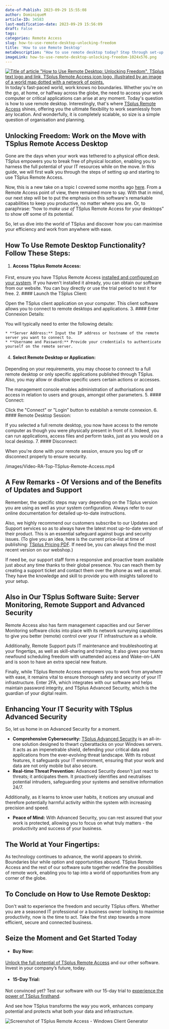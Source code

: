 ```yaml
---
date-of-Publish: 2023-09-29 15:55:08
author: DominiqueM
article-ID: 34583
last-modification-date: 2023-09-29 15:56:09
draft: False
tags: 
categories: Remote Access
slug: how-to-use-remote-desktop-unlocking-freedom
title: 'How to use Remote Desktop'
metaDescription: "How to use remote desktop today? Step through set-up and start using TSplus Remote Access then explore some potential practical applications."
imageLink: how-to-use-remote-desktop-unlocking-freedom-1024x576.png
---
```


[![Title of article "How to Use Remote Desktop: Unlocking Freedom", TSplus text logo and link, TSplus Remote Access icon logo, illustrated by an image of a world map dotted with a network of points.](/images/how-to-use-remote-desktop-unlocking-freedom-1024x576.png)](https://tsplus.net/remote-access/) 
In today's fast-paced world, work knows no boundaries. Whether you're on the go, at home, or halfway across the globe, the need to access your work computer or critical applications can arise at any moment. Today's question is how to use remote desktop. Interestingly, that's where [TSplus Remote Access](https://tsplus.net/remote-access/) shines, offering you the ultimate flexibility to work seamlessly from any location. And wonderfully, it is completely scalable, so size is a simple question of organisation and planning.
## Unlocking Freedom: Work on the Move with TSplus Remote Access Desktop


Gone are the days when your work was tethered to a physical office desk. TSplus empowers you to break free of physical location, enabling you to harness the full potential of your IT resources while on the move. In this guide, we will first walk you through the steps of setting up and starting to use TSplus Remote Access.


Now, this is a new take on a topic I covered some months ago [here](https://tsplus.net/remote-work/blog/how-to-use-remote-desktop/). From a Remote Access point of view, there remained more to say. With that in mind, our next step will be to put the emphasis on this software's remarkable capabilities to keep you productive, no matter where you are. Or, to paraphrase: “how to *make use of* TSplus Remote Access for your desktops” to show off some of its potential.


So, let us dive into the world of TSplus and discover how you can maximise your efficiency and work from anywhere with ease.


## How To Use Remote Desktop Functionality? Follow These Steps:


1. #### Access TSplus Remote Access:


First, ensure you have TSplus Remote Access [installed and configured on your system](https://tsplus.net/remote-access/installation/). If you haven't installed it already, you can obtain our software from our website. You can buy directly or use the trial period to test it for free.
2. #### Launch the TSplus Client:


Open the TSplus client application on your computer. This client software allows you to connect to remote desktops and applications.
3. #### Enter Connexion Details:


You will typically need to enter the following details:


	* **Server Address:** Input the IP address or hostname of the remote server you want to connect to.
	* **Username and Password:** Provide your credentials to authenticate yourself on the remote server.
4. #### Select Remote Desktop or Application:


Depending on your requirements, you may choose to connect to a full remote desktop or only specific applications published through TSplus. Also, you may allow or disallow specific users certain actions or accesses.


The management console enables administration of authorisations and access in relation to users and groups, amongst other parameters.
5. #### Connect:


Click the "Connect" or "Login" button to establish a remote connexion.
6. #### Remote Desktop Session:


If you selected a full remote desktop, you now have access to the remote computer as though you were physically present in front of it. Indeed, you can run applications, access files and perform tasks, just as you would on a local desktop.
7. #### Disconnect:


When you're done with your remote session, ensure you log off or disconnect properly to ensure security.


/images/Video-RA-Top-TSplus-Remote-Access.mp4
## A Few Remarks - Of Versions and of the Benefits of Updates and Support


Remember, the specific steps may vary depending on the TSplus version you are using as well as your system configuration. Always refer to our online documentation for detailed up-to-date instructions.


Also, we highly recommend our customers subscribe to our Updates and Support services so as to always have the latest most up-to-date version of their product. This is an essential safeguard against bugs and security issues. (To give you an idea, here is the current price-list at time of publishing: [TSplus Pricing PDF](/images/TSplus-Price-List.pdf). If need be, you can always find the most recent version on our webshop.)


If need be, our support staff form a responsive and proactive team available just about any time thanks to their global presence. You can reach them by creating a support ticket and contact them over the phone as well as email. They have the knowledge and skill to provide you with insights tailored to your setup.


## Also in Our TSplus Software Suite: Server Monitoring, Remote Support and Advanced Security


Remote Access also has farm management capacities and our Server Monitoring software clicks into place with its network surveying capabilities to give you better (remote) control over your IT infrastructure as a whole.


Additionally, Remote Support puts IT maintenance and troubleshooting at your fingertips, as well as skill-sharing and training. It also gives your teams newfound scheduling freedom with unattended access and Wake-on-LAN and is soon to have an extra special new feature.


Finally, while TSplus Remote Access empowers you to work from anywhere with ease, it remains vital to ensure thorough safety and security of your IT infrastructure. Enter 2FA, which integrates with our software and helps maintain password integrity, and TSplus Advanced Security, which is the guardian of your digital realm.


## Enhancing Your IT Security with TSplus Advanced Security


So, let us home in on Advanced Security for a moment.


* **Comprehensive Cybersecurity:** [TSplus Advanced Security](https://docs.dl-files.com/advanced-security/home) is an all-in-one solution designed to thwart cyberattacks on your Windows servers. It acts as an impenetrable shield, defending your critical data and applications from the ever-evolving threat landscape. With its robust features, it safeguards your IT environment, ensuring that your work and data are not only mobile but also secure.
* **Real-time Threat Prevention:** Advanced Security doesn't just react to threats; it anticipates them. It proactively identifies and neutralises potential intruders, safeguarding your systems and sensitive information 24/7.


Additionally, as it learns to know user habits, it notices any unusual and therefore potentially harmful activity within the system with increasing precision and speed.
* **Peace of Mind:** With Advanced Security, you can rest assured that your work is protected, allowing you to focus on what truly matters - the productivity and success of your business.


## The World at Your Fingertips:


As technology continues to advance, the world appears to shrink. Boundaries blur while option and opportunities abound. TSplus Remote Access and the rest of our software suite together redefine the possibilities of remote work, enabling you to tap into a world of opportunities from any corner of the globe.


## To Conclude on How to Use Remote Desktop:


Don't wait to experience the freedom and security TSplus offers. Whether you are a seasoned IT professional or a business owner looking to maximise productivity, now is the time to act. Take the first step towards a more efficient, secure and connected business.


## Seize the Moment and Get Started Today


* #### Buy Now:


[Unlock the full potential of TSplus Remote Access](https://tsplus.net/pricing/remote-access/) and our other software. Invest in your company’s future, today.
* #### 15-Day Trial:


Not convinced yet? Test our software with our 15-day trial to [experience the power of TSplus firsthand](https://tsplus.net/download/).


And see how TSplus transforms the way you work, enhances company potential and protects what both your data and infrastructure.


![Screenshot of TSplus Remote Access - Windows Client Generator](https://tsplus.net/images/Client-Generator.webp)

